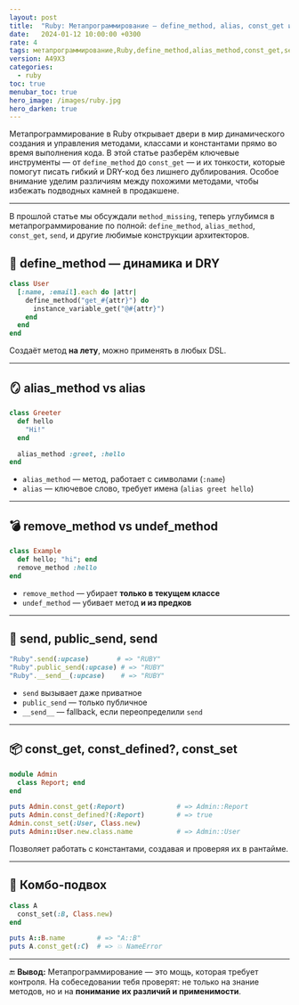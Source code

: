 ```yaml
---
layout: post
title:  "Ruby: Метапрограммирование — define_method, alias, const_get и send без сюрпризов"
date:   2024-01-12 10:00:00 +0300
rate: 4
tags: метапрограммирование,Ruby,define_method,alias_method,const_get,send
version: A49X3
categories:
  - ruby
toc: true
menubar_toc: true
hero_image: /images/ruby.jpg
hero_darken: true
---
```

Метапрограммирование в Ruby открывает двери в мир динамического создания и управления методами, классами и константами прямо во время выполнения кода. В этой статье разберём ключевые инструменты — от `define_method` до `const_get` — и их тонкости, которые помогут писать гибкий и DRY-код без лишнего дублирования. Особое внимание уделим различиям между похожими методами, чтобы избежать подводных камней в продакшене.

---
В прошлой статье мы обсуждали `method_missing`, теперь углубимся в метапрограммирование по полной: `define_method`, `alias_method`, `const_get`, `send`, и другие любимые конструкции архитекторов.

## 🧱 define_method — динамика и DRY

```ruby
class User
  [:name, :email].each do |attr|
    define_method("get_#{attr}") do
      instance_variable_get("@#{attr}")
    end
  end
end
````

Создаёт метод **на лету**, можно применять в любых DSL.

---

## 🪞 alias\_method vs alias

```ruby
class Greeter
  def hello
    "Hi!"
  end

  alias_method :greet, :hello
end
```

* `alias_method` — метод, работает с символами (`:name`)
* `alias` — ключевое слово, требует имена (`alias greet hello`)

---

## 💣 remove\_method vs undef\_method

```ruby
class Example
  def hello; "hi"; end
  remove_method :hello
end
```

* `remove_method` — убирает **только в текущем классе**
* `undef_method` — убивает метод **и из предков**

---

## 🎯 send, public\_send, **send**

```ruby
"Ruby".send(:upcase)       # => "RUBY"
"Ruby".public_send(:upcase) # => "RUBY"
"Ruby".__send__(:upcase)    # => "RUBY"
```

* `send` вызывает даже приватное
* `public_send` — только публичное
* `__send__` — fallback, если переопределили `send`

---

## 📦 const\_get, const\_defined?, const\_set

```ruby
module Admin
  class Report; end
end

puts Admin.const_get(:Report)             # => Admin::Report
puts Admin.const_defined?(:Report)        # => true
Admin.const_set(:User, Class.new)
puts Admin::User.new.class.name           # => Admin::User
```

Позволяет работать с константами, создавая и проверяя их в рантайме.

---

## 🧨 Комбо-подвох

```ruby
class A
  const_set(:B, Class.new)
end

puts A::B.name        # => "A::B"
puts A.const_get(:C)  # => 💥 NameError
```

---

🔚 **Вывод:**
Метапрограммирование — это мощь, которая требует контроля. На собеседовании тебя проверят: не только на знание методов, но и на **понимание их различий и применимости**.
